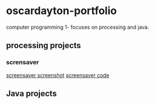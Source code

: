# oscardayton-portfolio
computer programming 1- focuses on processing and java.

## processing projects 

### scrensaver
[screensaver screenshot](https://github.com/OscarDaytonn/oscardayton-portfolio/blob/gh-pages/Images/screensaver98.png)
[screensaver code]()


## Java projects 
